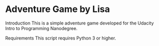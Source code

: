 # Adventure Game by Lisa

Introduction
This is a simple adventure game developed for the Udacity Intro to Programming Nanodegree.

Requirements
This script requires Python 3 or higher.
